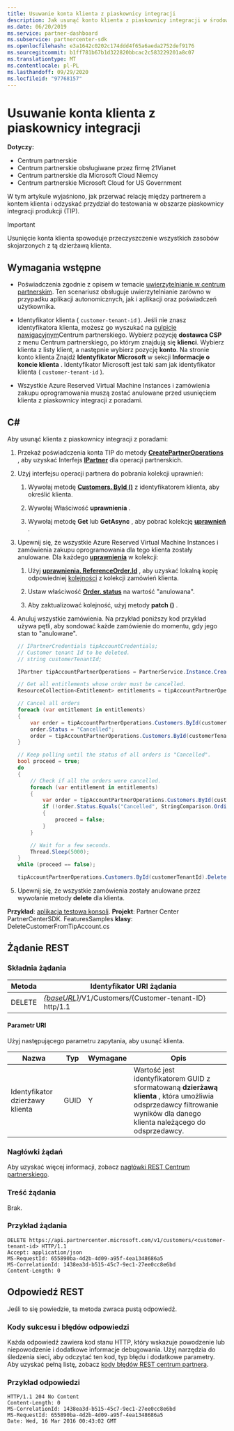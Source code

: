 ```yaml
---
title: Usuwanie konta klienta z piaskownicy integracji
description: Jak usunąć konto klienta z piaskownicy integracji w środowisku produkcyjnym (TIP).
ms.date: 06/20/2019
ms.service: partner-dashboard
ms.subservice: partnercenter-sdk
ms.openlocfilehash: e3a1642c0202c174ddd4f65a6aeda2752def9176
ms.sourcegitcommit: b1ff781b67b1d322820bbcac2c583229201a8c07
ms.translationtype: MT
ms.contentlocale: pl-PL
ms.lasthandoff: 09/29/2020
ms.locfileid: "97768157"
---
```

# <a name="delete-a-customer-account-from-the-integration-sandbox"></a>Usuwanie konta klienta z piaskownicy integracji

**Dotyczy:**

- Centrum partnerskie
- Centrum partnerskie obsługiwane przez firmę 21Vianet
- Centrum partnerskie dla Microsoft Cloud Niemcy
- Centrum partnerskie Microsoft Cloud for US Government

W tym artykule wyjaśniono, jak przerwać relację między partnerem a kontem klienta i odzyskać przydział do testowania w obszarze piaskownicy integracji produkcji (TIP).

> [!IMPORTANT]
> Usunięcie konta klienta spowoduje przeczyszczenie wszystkich zasobów skojarzonych z tą dzierżawą klienta.

## <a name="prerequisites"></a>Wymagania wstępne

- Poświadczenia zgodnie z opisem w temacie [uwierzytelnianie w centrum partnerskim](partner-center-authentication.md). Ten scenariusz obsługuje uwierzytelnianie zarówno w przypadku aplikacji autonomicznych, jak i aplikacji oraz poświadczeń użytkownika.

- Identyfikator klienta ( `customer-tenant-id` ). Jeśli nie znasz identyfikatora klienta, możesz go wyszukać na [pulpicie nawigacyjnym](https://partner.microsoft.com/dashboard)Centrum partnerskiego. Wybierz pozycję **dostawca CSP** z menu Centrum partnerskiego, po którym znajdują się **klienci**. Wybierz klienta z listy klient, a następnie wybierz pozycję **konto**. Na stronie konto klienta Znajdź **Identyfikator Microsoft** w sekcji **Informacje o koncie klienta** . Identyfikator Microsoft jest taki sam jak identyfikator klienta ( `customer-tenant-id` ).

- Wszystkie Azure Reserved Virtual Machine Instances i zamówienia zakupu oprogramowania muszą zostać anulowane przed usunięciem klienta z piaskownicy integracji z poradami.

## <a name="c"></a>C\#

Aby usunąć klienta z piaskownicy integracji z poradami:

1. Przekaż poświadczenia konta TIP do metody [**CreatePartnerOperations**](/dotnet/api/microsoft.store.partnercenter.partnerservice.instance) , aby uzyskać Interfejs [**IPartner**](/dotnet/api/microsoft.store.partnercenter.ipartner) dla operacji partnerskich.

2. Użyj interfejsu operacji partnera do pobrania kolekcji uprawnień:

    1. Wywołaj metodę [**Customers. ById ()**](/dotnet/api/microsoft.store.partnercenter.customers.icustomercollection.byid) z identyfikatorem klienta, aby określić klienta.

    2. Wywołaj Właściwość **uprawnienia** .

    3. Wywołaj metodę **Get** lub **GetAsync** , aby pobrać kolekcję [**uprawnień**](entitlement-resources.md) .

3. Upewnij się, że wszystkie Azure Reserved Virtual Machine Instances i zamówienia zakupu oprogramowania dla tego klienta zostały anulowane. Dla każdego [**uprawnienia**](entitlement-resources.md) w kolekcji:

    1. Użyj [**uprawnienia. ReferenceOrder.Id**](entitlement-resources.md#referenceorder) , aby uzyskać lokalną kopię odpowiedniej [kolejności](order-resources.md#order) z kolekcji zamówień klienta.

    2. Ustaw właściwość [**Order. status**](order-resources.md#order) na wartość "anulowana".

    3. Aby zaktualizować kolejność, użyj metody **patch ()** .

4. Anuluj wszystkie zamówienia. Na przykład poniższy kod przykład używa pętli, aby sondować każde zamówienie do momentu, gdy jego stan to "anulowane".

    ``` csharp
    // IPartnerCredentials tipAccountCredentials;
    // Customer tenant Id to be deleted.
    // string customerTenantId;

    IPartner tipAccountPartnerOperations = PartnerService.Instance.CreatePartnerOperations(tipAccountCredentials);

    // Get all entitlements whose order must be cancelled.
    ResourceCollection<Entitlement> entitlements = tipAccountPartnerOperations.Customers.ById(customerTenantId).Entitlements.Get();

    // Cancel all orders
    foreach (var entitlement in entitlements)
    {
        var order = tipAccountPartnerOperations.Customers.ById(customerTenantId).Orders.ById(entitlement.ReferenceOrder.Id).Get();
        order.Status = "Cancelled";
        order = tipAccountPartnerOperations.Customers.ById(customerTenantId).Orders.ById(order.Id).Patch(order);
    }

    // Keep polling until the status of all orders is "Cancelled".
    bool proceed = true;
    do
    {
        // Check if all the orders were cancelled.
        foreach (var entitlement in entitlements)
        {
            var order = tipAccountPartnerOperations.Customers.ById(customerTenantId).Orders.ById(entitlement.ReferenceOrder.Id).Get();
            if (!order.Status.Equals("Cancelled", StringComparison.OrdinalIgnoreCase))
            {
                proceed = false;
            }
        }

        // Wait for a few seconds.
        Thread.Sleep(5000);
    }
    while (proceed == false);

    tipAccountPartnerOperations.Customers.ById(customerTenantId).Delete();
    ```

5. Upewnij się, że wszystkie zamówienia zostały anulowane przez wywołanie metody **delete** dla klienta.

**Przykład**: [aplikacja testowa konsoli](console-test-app.md). **Projekt**: Partner Center PartnerCenterSDK. FeaturesSamples **klasy**: DeleteCustomerFromTipAccount.cs

## <a name="rest-request"></a>Żądanie REST

### <a name="request-syntax"></a>Składnia żądania

| Metoda     | Identyfikator URI żądania                                                                            |
|------------|----------------------------------------------------------------------------------------|
| DELETE     | [*{baseURL}*](partner-center-rest-urls.md)/V1/Customers/{Customer-tenant-ID} http/1.1 |

#### <a name="uri-parameter"></a>Parametr URI

Użyj następującego parametru zapytania, aby usunąć klienta.

| Nazwa                   | Typ     | Wymagane | Opis                                                                         |
|------------------------|----------|----------|-------------------------------------------------------------------------------------|
| Identyfikator dzierżawy klienta     | GUID     | Y        | Wartość jest identyfikatorem GUID z sformatowaną **dzierżawą klienta** , która umożliwia odsprzedawcy filtrowanie wyników dla danego klienta należącego do odsprzedawcy. |

### <a name="request-headers"></a>Nagłówki żądań

Aby uzyskać więcej informacji, zobacz [nagłówki REST Centrum partnerskiego](headers.md).

### <a name="request-body"></a>Treść żądania

Brak.

### <a name="request-example"></a>Przykład żądania

```http
DELETE https://api.partnercenter.microsoft.com/v1/customers/<customer-tenant-id> HTTP/1.1
Accept: application/json
MS-RequestId: 655890ba-4d2b-4d09-a95f-4ea1348686a5
MS-CorrelationId: 1438ea3d-b515-45c7-9ec1-27ee0cc8e6bd
Content-Length: 0
```

## <a name="rest-response"></a>Odpowiedź REST

Jeśli to się powiedzie, ta metoda zwraca pustą odpowiedź.

### <a name="response-success-and-error-codes"></a>Kody sukcesu i błędów odpowiedzi

Każda odpowiedź zawiera kod stanu HTTP, który wskazuje powodzenie lub niepowodzenie i dodatkowe informacje debugowania. Użyj narzędzia do śledzenia sieci, aby odczytać ten kod, typ błędu i dodatkowe parametry. Aby uzyskać pełną listę, zobacz [kody błędów REST centrum partnera](error-codes.md).

### <a name="response-example"></a>Przykład odpowiedzi

```http
HTTP/1.1 204 No Content
Content-Length: 0
MS-CorrelationId: 1438ea3d-b515-45c7-9ec1-27ee0cc8e6bd
MS-RequestId: 655890ba-4d2b-4d09-a95f-4ea1348686a5
Date: Wed, 16 Mar 2016 00:43:02 GMT
```
